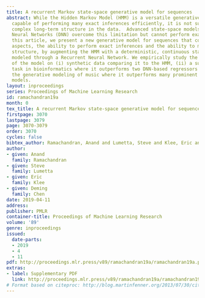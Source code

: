 ```yaml
---
title: A recurrent Markov state-space generative model for sequences
abstract: While the Hidden Markov Model (HMM) is a versatile generative model of sequences
  capable of performing many exact inferences efficiently, it is not suited for capturing
  complex long-term structure in the data.  Advanced state-space models based on Deep
  Neural Networks (DNN) overcome this limitation but cannot perform exact inferences.  In
  this article, we present a new generative model for sequences that combines both
  aspects, the ability to perform exact inferences and the ability to model long-term
  structure, by augmenting the HMM with a deterministic, continuous state variable
  modeled through a Recurrent Neural Network. We empirically study the performance
  of the model on (i) synthetic data comparing it to the HMM, (ii) a supervised learning
  task in bioinformatics where it outperforms two DNN-based regressors and (iii) in
  the generative modeling of music where it outperforms many prominent DNN-based generative
  models.
layout: inproceedings
series: Proceedings of Machine Learning Research
id: ramachandran19a
month: 0
tex_title: A recurrent Markov state-space generative model for sequences
firstpage: 3070
lastpage: 3079
page: 3070-3079
order: 3070
cycles: false
bibtex_author: Ramachandran, Anand and Lumetta, Steve and Klee, Eric and Chen, Deming
author:
- given: Anand
  family: Ramachandran
- given: Steve
  family: Lumetta
- given: Eric
  family: Klee
- given: Deming
  family: Chen
date: 2019-04-11
address: 
publisher: PMLR
container-title: Proceedings of Machine Learning Research
volume: '89'
genre: inproceedings
issued:
  date-parts:
  - 2019
  - 4
  - 11
pdf: http://proceedings.mlr.press/v89/ramachandran19a/ramachandran19a.pdf
extras:
- label: Supplementary PDF
  link: http://proceedings.mlr.press/v89/ramachandran19a/ramachandran19a-supp.pdf
# Format based on citeproc: http://blog.martinfenner.org/2013/07/30/citeproc-yaml-for-bibliographies/
---
```

